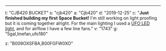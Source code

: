 ---
t: "CJB420 BUCKET"
s: "cjb420"
a: "Cjb420"
d: "2019-12-25"
c: "<strong>Just finished building my first Space Bucket!</strong> I'm still working on light proofing but it is coming together alright. For the main lighting I used a <a href='https://amzn.to/36NO5zr'>UFO LED light</a>, and for airflow I have a few line fans."
v: "1743"
g: "5gal,linefan,ufo180"

z: "B009OXSFBA,B00FGFW0XO"
